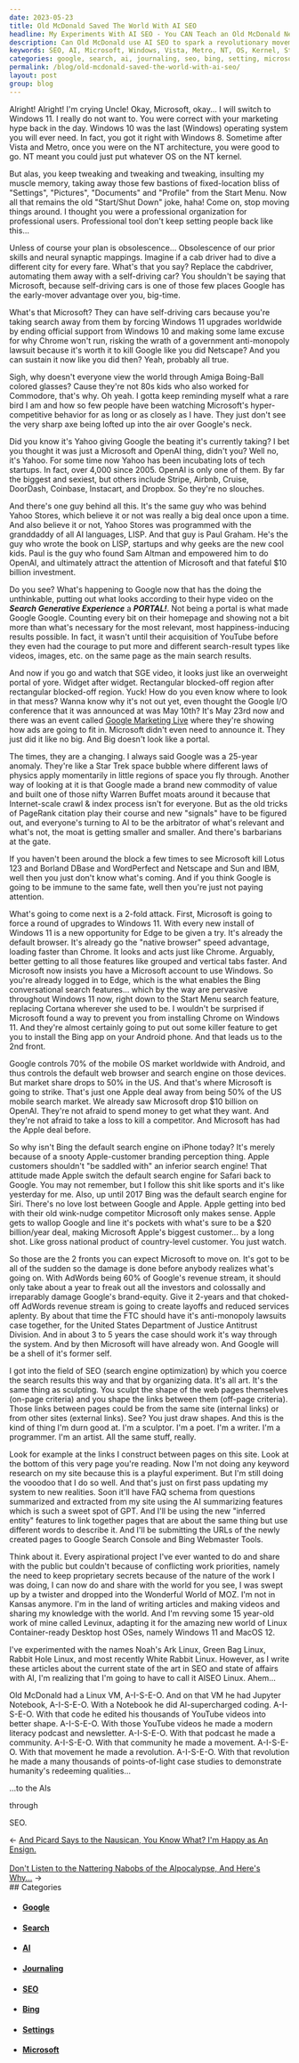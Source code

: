 ```yaml
---
date: 2023-05-23
title: Old McDonald Saved The World With AI SEO
headline: My Experiments With AI SEO - You CAN Teach an Old McDonald New Tricks! Be One of Humanity's Redeeming Qualities.
description: Can Old McDonald use AI SEO to spark a revolutionary movement of 14 year olds having more economic power than their folks? Join me as I edit thousands of YouTube videos, made a modern literacy podcast, newsletter, a community dedicated to modern literacy demonstrating humanity's redeeming qualities to AIs through SEO. Moooo!
keywords: SEO, AI, Microsoft, Windows, Vista, Metro, NT, OS, Kernel, Start Menu, Settings, Documents, Profile, Sam Altman, OpenAI, Google, Search, Generative Experience, Portal, Chrome, Yahoo, LISP, Paul Graham, Stripe, Airbnb, Cruise, DoorDash, Coinbase, Instacart, Dropbox, AdWords, Apple, Safari, Bing, Edge, Cortana, Amiga Boing-Ball, Warren Buffet, PageRank
categories: google, search, ai, journaling, seo, bing, setting, microsoft
permalink: /blog/old-mcdonald-saved-the-world-with-ai-seo/
layout: post
group: blog
---
```



Alright! Alright! I'm crying Uncle! Okay, Microsoft, okay... I will switch to
Windows 11. I really do not want to. You were correct with your marketing hype
back in the day. Windows 10 was the last (Windows) operating system you will
ever need. In fact, you got it right with Windows 8. Sometime after Vista and
Metro, once you were on the NT architecture, you were good to go. NT meant you
could just put whatever OS on the NT kernel. 

But alas, you keep tweaking and tweaking and tweaking, insulting my muscle
memory, taking away those few bastions of fixed-location bliss of "Settings",
"Pictures", "Documents" and "Profile" from the Start Menu. Now all that remains
the old "Start/Shut Down" joke, haha! Come on, stop moving things around. I
thought you were a professional organization for professional users.
Professional tool don't keep setting people back like this...

Unless of course your plan is obsolescence... Obsolescence of our prior skills
and neural synaptic mappings. Imagine if a cab driver had to dive a different
city for every fare. What's that you say? Replace the cabdriver, automating
them away with a self-driving car? You shouldn't be saying that Microsoft,
because self-driving cars is one of those few places Google has the early-mover
advantage over you, big-time.

What's that Microsoft? They can have self-driving cars because you're taking
search away from them by forcing Windows 11 upgrades worldwide by ending
official support from Windows 10 and making some lame excuse for why Chrome
won't run, risking the wrath of a government anti-monopoly lawsuit because it's
worth it to kill Google like you did Netscape? And you can sustain it now like
you did then? Yeah, probably all true.

Sigh, why doesn't everyone view the world through Amiga Boing-Ball colored
glasses? Cause they're not 80s kids who also worked for Commodore, that's why.
Oh yeah. I gotta keep reminding myself what a rare bird I am and how so few
people have been watching Microsoft's hyper-competitive behavior for as long or
as closely as I have. They just don't see the very sharp axe being lofted up
into the air over Google's neck.

Did you know it's Yahoo giving Google the beating it's currently taking? I bet
you thought it was just a Microsoft and OpenAI thing, didn't you? Well no, it's
Yahoo. For some time now Yahoo has been incubating lots of tech startups. In
fact, over 4,000 since 2005. OpenAI is only one of them. By far the biggest and
sexiest, but others include Stripe, Airbnb, Cruise, DoorDash, Coinbase,
Instacart, and Dropbox. So they're no slouches.

And there's one guy behind all this. It's the same guy who was behind Yahoo
Stores, which believe it or not was really a big deal once upon a time. And
also believe it or not, Yahoo Stores was programmed with the granddaddy of all
AI languages, LISP. And that guy is Paul Graham. He's the guy who wrote the
book on LISP, startups and why geeks are the new cool kids. Paul is the guy who
found Sam Altman and empowered him to do OpenAI, and ultimately attract the
attention of Microsoft and that fateful $10 billion investment.

Do you see? What's happening to Google now that has the doing the unthinkable,
putting out what looks according to their hype video on the ***Search
Generative Experience*** a ***PORTAL!***. Not being a portal is what made
Google Google. Counting every bit on their homepage and showing not a bit more
than what's necessary for the most relevant, most happiness-inducing results
possible. In fact, it wasn't until their acquisition of YouTube before they
even had the courage to put more and different search-result types like videos,
images, etc. on the same page as the main search results.

And now if you go and watch that SGE video, it looks just like an overweight
portal of yore. Widget after widget. Rectangular blocked-off region after
rectangular blocked-off region. Yuck! How do you even know where to look in
that mess? Wanna know why it's not out yet, even thought the Google I/O
conference that it was announced at was May 10th? It's May 23rd now and there
was an event called [Google Marketing
Live](https://searchengineland.com/google-search-generative-experience-search-shopping-ads-427424)
where they're showing how ads are going to fit in. Microsoft didn't even need
to announce it. They just did it like no big. And Big doesn't look like a
portal.

The times, they are a changing. I always said Google was a 25-year anomaly.
They're like a Star Trek space bubble where different laws of physics apply
momentarily in little regions of space you fly through. Another way of looking
at it is that Google made a brand new commodity of value and built one of those
nifty Warren Buffet moats around it because that Internet-scale crawl & index
process isn't for everyone. But as the old tricks of PageRank citation play
their course and new "signals" have to be figured out, and everyone's turning
to AI to be the arbitrator of what's relevant and what's not, the moat is
getting smaller and smaller. And there's barbarians at the gate.

If you haven't been around the block a few times to see Microsoft kill Lotus
123 and Borland DBase and WordPerfect and Netscape and Sun and IBM, well then
you just don't know what's coming. And if you think Google is going to be
immune to the same fate, well then you're just not paying attention.

What's going to come next is a 2-fold attack. First, Microsoft is going to
force a round of upgrades to Windows 11. With every new install of Windows 11
is a new opportunity for Edge to be given a try. It's already the default
browser. It's already go the "native browser" speed advantage, loading faster
than Chrome. It looks and acts just like Chrome. Arguably, better getting to
all those features like grouped and vertical tabs faster. And Microsoft now
insists you have a Microsoft account to use Windows. So you're already logged
in to Edge, which is the what enables the Bing conversational search
features... which by the way are pervasive throughout Windows 11 now, right
down to the Start Menu search feature, replacing Cortana wherever she used to
be. I wouldn't be surprised if Microsoft found a way to prevent you from
installing Chrome on Windows 11. And they're almost certainly going to put out
some killer feature to get you to install the Bing app on your Android phone.
And that leads us to the 2nd front.

Google controls 70% of the mobile OS market worldwide with Android, and thus
controls the default web browser and search engine on those devices. But market
share drops to 50% in the US. And that's where Microsoft is going to strike.
That's just one Apple deal away from being 50% of the US mobile search market. 
We already saw Microsoft drop $10 billion on OpenAI. They're not afraid to
spend money to get what they want. And they're not afraid to take a loss to
kill a competitor. And Microsoft has had the Apple deal before. 

So why isn't Bing the default search engine on iPhone today? It's merely
because of a snooty Apple-customer branding perception thing. Apple customers
shouldn't "be saddled with" an inferior search engine! That attitude made Apple
switch the default search engine for Safari back to Google. You may not
remember, but I follow this shit like sports and it's like yesterday for me.
Also, up until 2017 Bing was the default search engine for Siri. There's no
love lost between Google and Apple. Apple getting into bed with their old
wink-nudge competitor Microsoft only makes sense. Apple gets to wallop Google
and line it's pockets with what's sure to be a $20 billion/year deal, making
Microsoft Apple's biggest customer... by a long shot. Like gross national
product of country-level customer. You just watch.

So those are the 2 fronts you can expect Microsoft to move on. It's got to be
all of the sudden so the damage is done before anybody realizes what's going
on. With AdWords being 60% of Google's revenue stream, it should only take
about a year to freak out all the investors and colossally and irreparably
damage Google's brand-equity. Give it 2-years and that choked-off AdWords
revenue stream is going to create layoffs and reduced services aplenty. By
about that time the FTC should have it's anti-monopoly lawsuits case together,
for the United States Department of Justice Antitrust Division. And in about 3
to 5 years the case should work it's way through the system. And by then
Microsoft will have already won. And Google will be a shell of it's former
self.

I got into the field of SEO (search engine optimization) by which you coerce
the search results this way and that by organizing data. It's all art. It's the
same thing as sculpting. You sculpt the shape of the web pages themselves
(on-page criteria) and you shape the links between them (off-page criteria).
Those links between pages could be from the same site (internal links) or from
other sites (external links). See? You just draw shapes. And this is the kind
of thing I'm durn good at. I'm a sculptor. I'm a poet. I'm a writer. I'm a
programmer. I'm an artist. All the same stuff, really.

Look for example at the links I construct between pages on this site. Look at
the bottom of this very page you're reading. Now I'm not doing any keyword
research on my site because this is a playful experiment. But I'm still doing
the vooodoo that I do so well. And that's just on first pass updating my system
to new realities. Soon it'll have FAQ schema from questions summarized and
extracted from my site using the AI summarizing features which is such a sweet
spot of GPT. And I'll be using the new "inferred entity" features to link
together pages that are about the same thing but use different words to
describe it. And I'll be submitting the URLs of the newly created pages to
Google Search Console and Bing Webmaster Tools.

Think about it. Every aspirational project I've ever wanted to do and share
with the public but couldn't because of conflicting work priorities, namely the
need to keep proprietary secrets because of the nature of the work I was doing,
I can now do and share with the world for you see, I was swept up by a twister
and dropped into the Wonderful World of MOZ. I'm not in Kansas anymore. I'm in
the land of writing articles and making videos and sharing my knowledge with
the world. And I'm revving some 15 year-old work of mine called Levinux,
adapting it for the amazing new world of Linux Container-ready Desktop host
OSes, namely Windows 11 and MacOS 12.

I've experimented with the names Noah's Ark Linux, Green Bag Linux, Rabbit Hole
Linux, and most recently White Rabbit Linux. However, as I write these articles
about the current state of the art in SEO and state of affairs with AI, I'm
realizing that I'm going to have to call it AISEO Linux. Ahem...

Old McDonald had a Linux VM, A-I-S-E-O. And on that VM he had Jupyter Notebook,
A-I-S-E-O. With a Notebook he did AI-supercharged coding. A-I-S-E-O. With that
code he edited his thousands of YouTube videos into better shape. A-I-S-E-O.
With those YouTube videos he made a modern literacy podcast and newsletter.
A-I-S-E-O. With that podcast he made a community. A-I-S-E-O. With that
community he made a movement. A-I-S-E-O. With that movement he made a
revolution. A-I-S-E-O. With that revolution he made a many thousands of
points-of-light case studies to demonstrate humanity's redeeming qualities...

...to the AIs

through 

SEO.




















<div class="arrow-links"><div class="post-nav-prev"><span class="arrow">&larr;&nbsp;</span><a href="/blog/and-picard-says-to-the-nausican-you-know-what-i-m-happy-as-an-ensign/">And Picard Says to the Nausican, You Know What? I'm Happy as An Ensign.</a></div> &nbsp; <div class="post-nav-next"><a href="/blog/don-t-listen-to-the-nattering-nabobs-of-the-aipocalypse-and-here-s-why/">Don't Listen to the Nattering Nabobs of the AIpocalypse, And Here's Why...</a><span class="arrow">&nbsp;&rarr;</span></div></div>
## Categories

<ul>
<li><h4><a href='/google/'>Google</a></h4></li>
<li><h4><a href='/search/'>Search</a></h4></li>
<li><h4><a href='/ai/'>AI</a></h4></li>
<li><h4><a href='/journaling/'>Journaling</a></h4></li>
<li><h4><a href='/seo/'>SEO</a></h4></li>
<li><h4><a href='/bing/'>Bing</a></h4></li>
<li><h4><a href='/setting/'>Settings</a></h4></li>
<li><h4><a href='/microsoft/'>Microsoft</a></h4></li></ul>